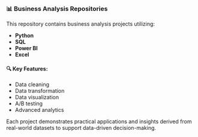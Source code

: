 ### 📊 Business Analysis Repositories

This repository contains business analysis projects utilizing:

- **Python**
- **SQL**
- **Power BI**
- **Excel**

#### 🔍 Key Features:

- Data cleaning
- Data transformation
- Data visualization
- A/B testing
- Advanced analytics

Each project demonstrates practical applications and insights derived from real-world datasets to support data-driven decision-making.
